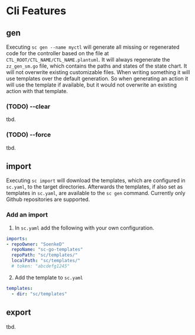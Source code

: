 # Cli Features


## gen
Executing `sc gen --name myctl` will generate 
all missing or regenerated code for the controller
based on the file at `CTL_ROOT/CTL_NAME/CTL_NAME.plantuml`.
It will always regenerate the `zz_gen_sm.go` file, 
which contains the paths and states of the state chart. 
It will not overwrite existing customizable files. 
When writing something it will use templates over the default generation.
So when generating an action it will use the template if available,
but it would not overwrite an existing action with that template.  

### (TODO) --clear
tbd.

### (TODO) --force
tbd.

## import
Executing `sc import` will download the templates,
which are configured in `sc.yaml`,
to the target directories.
Afterwards the templates,
if also set as templates in `sc.yaml`,
are available to the `sc gen` command.
Currently only Github repositories are supported. 

### Add an import
1. In `sc.yaml` add the following with your own configuration.
```yaml
imports:
- repoOwner: "SoenkeD"
  repoName: "sc-go-templates"
  repoPath: "sc/templates/"
  localPath: "sc/templates/"
  # token: "abcdefg1245"
```

2. Add the template to `sc.yaml`
```yaml
templates:
  - dir: "sc/templates"
```

## export
tbd.